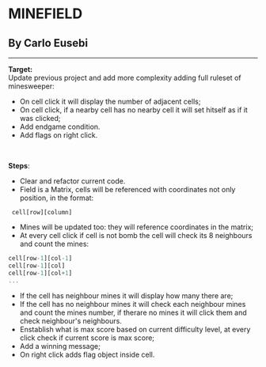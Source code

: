 # MINEFIELD
## By Carlo Eusebi
 
<hr>

**Target:**<br>
Update previous project and add more complexity adding full ruleset of minesweeper:
- On cell click it will display the number of adjacent cells;
- On cell click, if a nearby cell has no nearby cell it will set hitself as if it was clicked;
- Add endgame condition.
- Add flags on right click.

<br>

**Steps**:
- Clear and refactor current code.
- Field is a Matrix, cells will be referenced with coordinates not only position, in the format: <br>
 ```
  cell[row][column]
 ```
- Mines will be updated too: they will reference coordinates in the matrix;
- At every cell click if cell is not bomb the cell will check its 8 neighbours and count the mines:<br>
```javascript
cell[row-1][col-1]
cell[row-1][col]
cell[row-1][col+1]
...
```
- If the cell has neighbour mines it will display how many there are;
- If the cell has no neighbour mines it will check each neighbour mines and count the mines number, if therare no mines it will click them and check neighbour's neighbours.
- Enstablish what is max score based on current difficulty level, at every click check if current score is max score;
- Add a winning message;
- On right click adds flag object inside cell.

